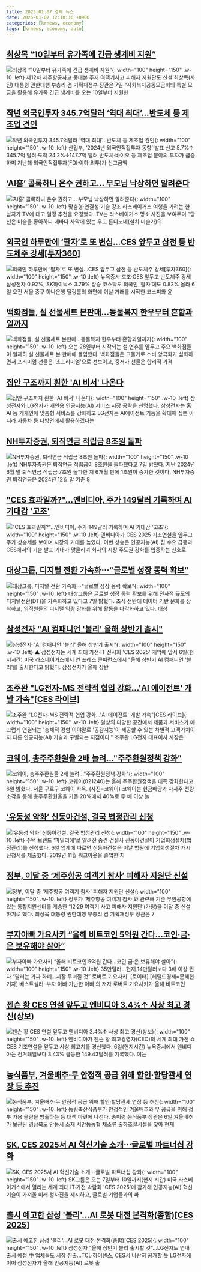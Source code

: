 ```yaml
---
title: 2025.01.07 경제 뉴스
date: 2025-01-07 12:10:16 +0900
categories: [krnews, economy]
tags: [krnews, economy, auto]
---
```

## [최상목 “10일부터 유가족에 긴급 생계비 지원”](https://n.news.naver.com/mnews/article/016/0002412470)

![최상목 “10일부터 유가족에 긴급 생계비 지원”](https://mimgnews.pstatic.net/image/origin/016/2025/01/07/2412470.jpg?type=nf220_150){: width="100" height="150" .w-10 .left}
제12차 제주항공사고 중대본 주재 여객기사고 피해자 지원단도 신설 최상목(사진) 대통령 권한대행 부총리 겸 기획재정부 장관은 7일 “사회복지공동모금회의 특별 모금을 활용해 유가족 긴급 생계비를 오는 10일부터 지원한

## [작년 외국인투자  345.7억달러 ‘역대 최대’…반도체 등 제조업 견인](https://n.news.naver.com/mnews/article/629/0000354301)

![작년 외국인투자  345.7억달러 ‘역대 최대’…반도체 등 제조업 견인](https://mimgnews.pstatic.net/image/origin/629/2025/01/07/354301.jpg?type=nf220_150){: width="100" height="150" .w-10 .left}
산업부, ‘2024년 외국인직접투자 동향’ 발표 신고 5.7%↑ 345.7억 달러·도착 24.2%↓147.7억 달러 반도체·바이오 등 제조업 분야의 투자가 급증하며 지난해 외국인직접투자(FDI·이하 외투)가 신고금액

## [‘AI홈’ 콜록하니 온수 권하고… 부모님 낙상하면 알려준다](https://n.news.naver.com/mnews/article/023/0003880747)

![‘AI홈’ 콜록하니 온수 권하고… 부모님 낙상하면 알려준다](https://mimgnews.pstatic.net/image/origin/023/2025/01/07/3880747.jpg?type=nf220_150){: width="100" height="150" .w-10 .left}
맞춤형·연결성 기술 강조 라스베이거스 여행을 가려는 한 남자가 TV에 대고 일정 추천을 요청했다. TV는 라스베이거스 명소 사진을 보여주며 “당신은 미술을 좋아하니 네바다 사막에 있는 우고 론디노네(설치 미술가)의

## [외국인 하루만에 ‘팔자’로 또 변심…CES 앞두고 삼전 등 반도체주 강세[투자360]](https://n.news.naver.com/mnews/article/016/0002411693)

![외국인 하루만에 ‘팔자’로 또 변심…CES 앞두고 삼전 등 반도체주 강세[투자360]](https://mimgnews.pstatic.net/image/origin/016/2025/01/06/2411693.jpg?type=nf220_150){: width="100" height="150" .w-10 .left}
뉴욕증시 호조·CES 앞두고 반도체주 강세 삼성전자 0.92%, SK하이닉스 3.79% 상승 코스닥도 외국인 ‘팔자’에도 0.82% 올라 6일 오전 서울 중구 하나은행 딜링룸의 화면에 이날 거래를 시작한 코스피와 윤

## [백화점들, 설 선물세트 본판매…동물복지 한우부터 혼합과일까지](https://n.news.naver.com/mnews/article/001/0015145117)

![백화점들, 설 선물세트 본판매…동물복지 한우부터 혼합과일까지](https://mimgnews.pstatic.net/image/origin/001/2025/01/07/15145117.jpg?type=nf220_150){: width="100" height="150" .w-10 .left}
오는 28일부터 시작되는 설 연휴를 앞두고 주요 백화점들이 일제히 설 선물세트 본 판매에 돌입했다. 백화점들은 고물가로 소비 양극화가 심화하면서 프리미엄 선물은 '초프리미엄'으로 선보이고, 중저가 선물은 합리적 가격

## [집안 구조까지 훤한 'AI 비서' 나온다](https://n.news.naver.com/mnews/article/277/0005528862)

![집안 구조까지 훤한 'AI 비서' 나온다](https://mimgnews.pstatic.net/image/origin/277/2025/01/07/5528862.jpg?type=nf220_150){: width="100" height="150" .w-10 .left}
삼성전자와 LG전자가 개인용 인공지능(AI) 서비스 시장 공략을 천명했다. 삼성전자는 홈AI 등 개개인에 맞춤형 서비스를 강화하고 LG전자는 AI에이전트 기능을 확대해 집뿐 아니라 자동차 등 다방면에서 활용하겠다는

## [NH투자증권, 퇴직연금 적립금 8조원 돌파](https://n.news.naver.com/mnews/article/277/0005528775)

![NH투자증권, 퇴직연금 적립금 8조원 돌파](https://mimgnews.pstatic.net/image/origin/277/2025/01/07/5528775.jpg?type=nf220_150){: width="100" height="150" .w-10 .left}
NH투자증권은 퇴직연금 적립금이 8조원을 돌파했다고 7일 밝혔다. 지난 2024년 6월 말 퇴직연금 적립금 7조원 돌파한 지 6개월 만에 1조원이 증가한 것이다. NH투자증권 퇴직연금은 2024년 12월 말 기준 8

## ["CES 효과일까?"…엔비디아, 주가 149달러 기록하며 AI 기대감 '고조'](https://n.news.naver.com/mnews/article/092/0002358823)

!["CES 효과일까?"…엔비디아, 주가 149달러 기록하며 AI 기대감 '고조'](https://mimgnews.pstatic.net/image/origin/092/2025/01/07/2358823.jpg?type=nf220_150){: width="100" height="150" .w-10 .left}
엔비디아가 CES 2025 기조연설을 앞두고 주가 상승세를 보이며 시장의 기대를 높였다. 이번 상승은 인공지능(AI) 칩 수요 급증과 CES에서의 기술 발표 기대가 맞물리며 회사의 시장 주도권 강화를 입증하는 신호로

## [대상그룹, 디지털 전환 가속화⋯"글로벌 성장 동력 확보"](https://n.news.naver.com/mnews/article/031/0000899144)

![대상그룹, 디지털 전환 가속화⋯"글로벌 성장 동력 확보"](https://mimgnews.pstatic.net/image/origin/031/2025/01/07/899144.jpg?type=nf220_150){: width="100" height="150" .w-10 .left}
대상그룹은 글로벌 성장 동력 확보를 위해 전사적 규모의 디지털전환(DT)을 가속화하고 있다고 7일 밝혔다. 조직 전반에 데이터 기반 문화를 장착하고, 임직원들의 디지털 역량 강화를 위해 활동을 다각화하고 있다. 대상

## [삼성전자 "AI 컴패니언 '볼리' 올해 상반기 출시"](https://n.news.naver.com/mnews/article/055/0001221360)

![삼성전자 "AI 컴패니언 '볼리' 올해 상반기 출시"](https://mimgnews.pstatic.net/image/origin/055/2025/01/07/1221360.jpg?type=nf220_150){: width="100" height="150" .w-10 .left}
▲ 삼성전자는 세계 최대 가전·IT 전시회 'CES 2025' 개막에 앞서 6일(현지시간) 미국 라스베이거스에서 연 프레스 콘퍼런스에서 "올해 상반기 AI 컴패니언 '볼리'를 출시한다고 밝혔다. 삼성전자가 올해 상반

## [조주완 "LG전자-MS 전략적 협업 강화…'AI 에이전트' 개발 가속"[CES 라이브]](https://n.news.naver.com/mnews/article/648/0000032178)

![조주완 "LG전자-MS 전략적 협업 강화…'AI 에이전트' 개발 가속"[CES 라이브]](https://mimgnews.pstatic.net/image/origin/648/2025/01/07/32178.jpg?type=nf220_150){: width="100" height="150" .w-10 .left}
일상의 다양한 공간에서 제품과 서비스가 매끄럽게 연결되는 '총체적 경험'이야말로 '공감지능'이 제공할 수 있는 차별적 고객가치이자 다른 인공지능(AI) 기술과 구별되는 지점이다." 조주완 LG전자 대표이사 사장은

## [코웨이, 총주주환원율 2배 늘려…"주주환원정책 강화"](https://n.news.naver.com/mnews/article/018/0005919572)

![코웨이, 총주주환원율 2배 늘려…"주주환원정책 강화"](https://mimgnews.pstatic.net/image/origin/018/2025/01/06/5919572.jpg?type=nf220_150){: width="100" height="150" .w-10 .left}
코웨이(021240)는 올해 주주환원정책을 대폭 강화한다고 6일 밝혔다. 서울 구로구 코웨이 사옥. (사진=코웨이) 코웨이는 현금배당과 자사주 전량 소각을 통해 총주주환원율을 기존 20%에서 40%로 두 배 이상 늘

## [‘유동성 악화’ 신동아건설, 결국 법정관리 신청](https://n.news.naver.com/mnews/article/011/0004436387)

![‘유동성 악화’ 신동아건설, 결국 법정관리 신청](https://mimgnews.pstatic.net/image/origin/011/2025/01/06/4436387.jpg?type=nf220_150){: width="100" height="150" .w-10 .left}
주택 브랜드 '파밀리에'로 알려진 중견 건설사 신동아건설이 기업회생절차(법정관리)를 신청했다. 6일 업계에 따르면 신동아건설은 이날 법원에 기업회생절차 개시 신청서를 제출했다. 2019년 11월 워크아웃을 졸업한 지

## [정부, 이달 중 ‘제주항공 여객기 참사’ 피해자 지원단 신설](https://n.news.naver.com/mnews/article/032/0003343835)

![정부, 이달 중 ‘제주항공 여객기 참사’ 피해자 지원단 신설](https://mimgnews.pstatic.net/image/origin/032/2025/01/07/3343835.jpg?type=nf220_150){: width="100" height="150" .w-10 .left}
정부가 ‘제주항공 여객기 참사’와 관련해 기존 무안공항에 있는 통합지원센터를 계승한 ‘12·29 여객기 사고 피해자 지원단’(가칭)을 이달 중 신설하기로 했다. 최상목 대통령 권한대행 부총리 겸 기획재정부 장관은 7

## [부자아빠 가요사키 “올해 비트코인 5억원 간다…코인·금·은 보유해야 살아”](https://n.news.naver.com/mnews/article/016/0002412110)

![부자아빠 가요사키 “올해 비트코인 5억원 간다…코인·금·은 보유해야 살아”](https://mimgnews.pstatic.net/image/origin/016/2025/01/06/2412110.jpg?type=nf220_150){: width="100" height="150" .w-10 .left}
35만달러…현재 14만달러보다 3배 이상 뛴다 “달러는 가짜 화폐…시장 무너질 것” 로버트 기요사키. [로이터] [헤럴드경제=문혜현 기자] 베스트셀러 ‘부자 아빠 가난한 아빠’의 저자 로버트 기요사키가 올해 비트코인

## [젠슨 황 CES 연설 앞두고 엔비디아 3.4%↑ 사상 최고 경신(상보)](https://n.news.naver.com/mnews/article/421/0008007020)

![젠슨 황 CES 연설 앞두고 엔비디아 3.4%↑ 사상 최고 경신(상보)](https://mimgnews.pstatic.net/image/origin/421/2025/01/07/8007020.jpg?type=nf220_150){: width="100" height="150" .w-10 .left}
엔비디아가 젠슨 황 최고경영자(CEO)의 세계 최대 가전 쇼 CES 기조연설을 앞두고 사상 최고치를 경신했다. 6일(현지시간) 뉴욕증시에서 엔비디아는 전거래일보다 3.43% 급등한 149.43달러를 기록했다. 이는

## [농식품부, 겨울배추·무 안정적 공급 위해 할인·할당관세 연장 등 추진](https://n.news.naver.com/mnews/article/008/0005137615)

![농식품부, 겨울배추·무 안정적 공급 위해 할인·할당관세 연장 등 추진](https://mimgnews.pstatic.net/image/origin/008/2025/01/06/5137615.jpg?type=nf220_150){: width="100" height="150" .w-10 .left}
농림축산식품부가 안정적인 겨울배추와 무 공급을 위해 정부 가용 물량을 방출하는 등 대책 마련에 나선다. 송미령 농식품부 장관은 6일 겨울배추가 보관된 경상북도 안동시 소재 서안동농협 채소류 출하조절시설을 찾아 현재

## [SK, CES 2025서 AI 혁신기술 소개⋯글로벌 파트너십 강화](https://n.news.naver.com/mnews/article/031/0000898830)

![SK, CES 2025서 AI 혁신기술 소개⋯글로벌 파트너십 강화](https://mimgnews.pstatic.net/image/origin/031/2025/01/06/898830.jpg?type=nf220_150){: width="100" height="150" .w-10 .left}
SK그룹은 오는 7일부터 10일까지(현지 시간) 미국 라스베이거스에서 열리는 세계 최대 IT·가전 박람회 'CES 2025'에 참가해 인공지능(AI) 혁신 기술이 가져올 미래 청사진을 제시하고, 글로벌 기업들과의 파

## [출시 예고한 삼성 '볼리'…AI 로봇 대전 본격화(종합)[CES 2025]](https://n.news.naver.com/mnews/article/001/0015145993)

![출시 예고한 삼성 '볼리'…AI 로봇 대전 본격화(종합)[CES 2025]](https://mimgnews.pstatic.net/image/origin/001/2025/01/07/15145993.jpg?type=nf220_150){: width="100" height="150" .w-10 .left}
삼성전자 "올해 상반기 볼리 출시할 것"…LG전자도 연내 출시 예정 中 업체들도 시장 진출…TCL·하이센스, CES서 나란히 공개할 듯 LG전자에 이어 삼성전자가 올해 인공지능(AI) 로봇 출

